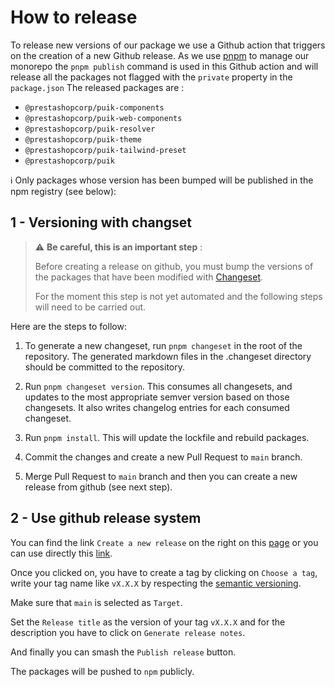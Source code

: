 # How to release

To release new versions of our package we use a Github action that triggers on the creation of a new Github release.
As we use [pnpm](https://pnpm.io/) to manage our monorepo the `pnpm publish` command is used in this Github action and will release all the packages not flagged with the `private` property in the `package.json`
The released packages are :

- `@prestashopcorp/puik-components`
- `@prestashopcorp/puik-web-components`
- `@prestashopcorp/puik-resolver`
- `@prestashopcorp/puik-theme`
- `@prestashopcorp/puik-tailwind-preset`
- `@prestashopcorp/puik`

ℹ️ Only packages whose version has been bumped will be published in the npm registry (see below):

## 1 - Versioning with changset

> ⚠️ **Be careful, this is an important step** :
>
> Before creating a release on github, you must bump the versions of the packages that have been modified with [Changeset](https://github.com/changesets/changesets).
>
> For the moment this step is not yet automated and the following steps will need to be carried out.

Here are the steps to follow:

1. To generate a new changeset, run `pnpm changeset` in the root of the repository. The generated markdown files in the .changeset directory should be committed to the repository.

2. Run `pnpm changeset version`. This consumes all changesets, and updates to the most appropriate semver version based on those changesets. It also writes changelog entries for each consumed changeset.

3. Run `pnpm install`. This will update the lockfile and rebuild packages.

4. Commit the changes and create a new Pull Request to `main` branch.

5. Merge Pull Request to `main` branch and then you can create a new release from github (see next step).

## 2 - Use github release system

You can find the link `Create a new release` on the right on this [page](https://github.com/PrestaShopCorp/puik) or you can use directly this [link](https://github.com/PrestaShopCorp/puik/releases/new).

Once you clicked on, you have to create a tag by clicking on `Choose a tag`, write your tag name like `vX.X.X` by respecting the [semantic versioning](https://semver.org/).

Make sure that `main` is selected as `Target`.

Set the `Release title` as the version of your tag `vX.X.X` and for the description you have to click on `Generate release notes`.

And finally you can smash the `Publish release` button.

The packages will be pushed to `npm` publicly.
